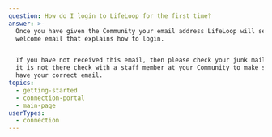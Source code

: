 ```yaml
---
question: How do I login to LifeLoop for the first time?
answer: >-
  Once you have given the Community your email address LifeLoop will send a
  welcome email that explains how to login. 


  If you have not received this email, then please check your junk mail and if
  it is not there check with a staff member at your Community to make sure they
  have your correct email.
topics:
  - getting-started
  - connection-portal
  - main-page
userTypes:
  - connection
---
```

